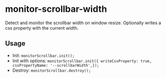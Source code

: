 # monitor-scrollbar-width

Detect and monitor the scrollbar width on window resize. Optionally writes a css property with the current width.

## Usage
- Init: ```monitorScrollbar.init();```
- Init with options: ```monitorScrollbar.init({ writeCssProperty: true, cssPropertyName: '--scrollbarWidth',});```
- Destroy: ```monitorScrollbar.destroy();```
